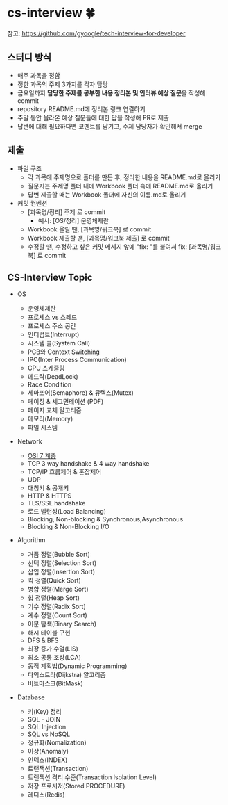 # cs-interview 🍀
참고: https://github.com/gyoogle/tech-interview-for-developer

## 스터디 방식
- 매주 과목을 정함
- 정한 과목의 주제 3가지를 각자 담당
- 금요일까지 **담당한 주제를 공부한 내용 정리본 및 인터뷰 예상 질문**을 작성해 commit
- repository README.md에 정리본 링크 연결하기 
- 주말 동안 올라온 예상 질문들에 대한 답을 작성해 PR로 제출
- 답변에 대해 필요하다면 코멘트를 남기고, 주제 담당자가 확인해서 merge 

## 제출
- 파일 구조
    - 각 과목에 주제명으로 폴더를 만든 후, 정리한 내용을 README.md로 올리기 
    - 질문지는 주제명 폴더 내에 Workbook 폴더 속에 README.md로 올리기
    - 답변 제출할 때는 Workbook 폴더에 자신의 이름.md로 올리기
- 커밋 컨벤션
    - [과목명/정리] 주제 로 commit
        - 예시: [OS/정리] 운영체제란
    - Workbook 올릴 땐, [과목명/워크북] 로 commit
    - Workbook 제출할 땐, [과목명/워크북 제출] 로 commit
    - 수정할 땐, 수정하고 싶은 커밋 메세지 앞에 "fix: "를 붙여서 fix: [과목명/워크북] 로 commit

## CS-Interview Topic 
- OS
    - 운영체제란
    - [프로세스 vs 스레드](https://github.com/cs-interview-by-us/cs-interview/tree/main/OS/%ED%94%84%EB%A1%9C%EC%84%B8%EC%8A%A4%20vs%20%EC%8A%A4%EB%A0%88%EB%93%9C) 
    - 프로세스 주소 공간
    - 인터럽트(Interrupt)
    - 시스템 콜(System Call)
    - PCB와 Context Switching
    - IPC(Inter Process Communication)
    - CPU 스케줄링
    - 데드락(DeadLock)
    - Race Condition
    - 세마포어(Semaphore) & 뮤텍스(Mutex)
    - 페이징 & 세그먼테이션 (PDF)
    - 페이지 교체 알고리즘
    - 메모리(Memory)
    - 파일 시스템

- Network
    - [OSI 7 계층](https://github.com/cs-interview-by-us/cs-interview/tree/main/Network/OSI%207%20%EA%B3%84%EC%B8%B5)
    - TCP 3 way handshake & 4 way handshake
    - TCP/IP 흐름제어 & 혼잡제어
    - UDP
    - 대칭키 & 공개키
    - HTTP & HTTPS
    - TLS/SSL handshake
    - 로드 밸런싱(Load Balancing)
    - Blocking, Non-blocking & Synchronous,Asynchronous
    - Blocking & Non-Blocking I/O

- Algorithm
    - 거품 정렬(Bubble Sort)
    * 선택 정렬(Selection Sort)
    * 삽입 정렬(Insertion Sort)
    * 퀵 정렬(Quick Sort)
    * 병합 정렬(Merge Sort)
    * 힙 정렬(Heap Sort)
    * 기수 정렬(Radix Sort)
    * 계수 정렬(Count Sort)
    * 이분 탐색(Binary Search)
    * 해시 테이블 구현
    * DFS & BFS
    * 최장 증가 수열(LIS)
    * 최소 공통 조상(LCA)
    * 동적 계획법(Dynamic Programming)
    * 다익스트라(Dijkstra) 알고리즘
    * 비트마스크(BitMask)

- Database
    - 키(Key) 정리
    * SQL - JOIN
    * SQL Injection
    * SQL vs NoSQL
    * 정규화(Nomalization)
    * 이상(Anomaly)
    * 인덱스(INDEX)
    * 트랜잭션(Transaction)
    * 트랜잭션 격리 수준(Transaction Isolation Level)
    * 저장 프로시저(Stored PROCEDURE)
    * 레디스(Redis)
